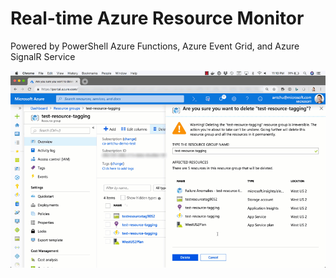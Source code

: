 # Real-time Azure Resource Monitor

Powered by PowerShell Azure Functions, Azure Event Grid, and Azure SignalR Service

![](powershell-func-resource-monitor.gif)